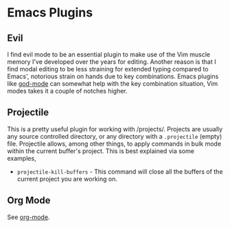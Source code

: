 # Emacs Plugins

## Evil

I find evil mode to be an essential plugin to make use of the Vim muscle memory
I've developed over the years for editing. Another reason is that I find modal
editing to be less straining for extended typing compared to Emacs', notorious
strain on hands due to key combinations. Emacs plugins like
[god-mode](https://github.com/chrisdone/god-mode) can somewhat help with the
key combination situation, Vim modes takes it a couple of notches higher.

## Projectile

This is a pretty useful plugin for working with /projects/. Projects are usually
any source controlled directory, or any directory with a `.projectile` (empty)
file. Projectile allows, among other things, to apply commands in bulk mode
within the current buffer's project. This is best explained via some examples,

- `projectile-kill-buffers` - This command will close all the buffers of the
  current project you are working on.

## Org Mode

See [org-mode](org-mode.md).
